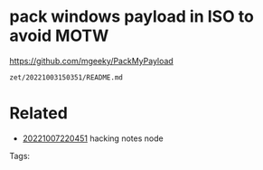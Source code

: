 # pack windows payload in ISO to avoid MOTW
https://github.com/mgeeky/PackMyPayload

` zet/20221003150351/README.md `

# Related

- [20221007220451](/zet/20221007220451/README.md) hacking notes node


Tags:

    
